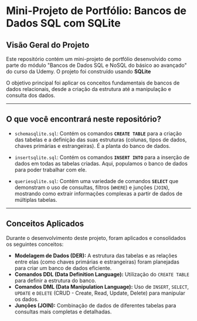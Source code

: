 # Mini-Projeto de Portfólio: Bancos de Dados SQL com SQLite

## Visão Geral do Projeto
Este repositório contém um mini-projeto de portfólio desenvolvido como parte do módulo "Bancos de Dados SQL e NoSQL do básico ao avançado" do curso da Udemy. O projeto foi construído usando **SQLite**

O objetivo principal foi aplicar os conceitos fundamentais de bancos de dados relacionais, desde a criação da estrutura até a manipulação e consulta dos dados.

---

## O que você encontrará neste repositório?

* `schemasqlite.sql`: Contém os comandos **`CREATE TABLE`** para a criação das tabelas e a definição das suas estruturas (colunas, tipos de dados, chaves primárias e estrangeiras). É a planta do banco de dados.

* `insertsqlite.sql`: Contém os comandos **`INSERT INTO`** para a inserção de dados em todas as tabelas criadas. Aqui, populamos o banco de dados para poder trabalhar com ele.

* `queriesqlite.sql`: Contém uma variedade de comandos **`SELECT`** que demonstram o uso de consultas, filtros (`WHERE`) e junções (`JOIN`), mostrando como extrair informações complexas a partir de dados de múltiplas tabelas.

---

## Conceitos Aplicados

Durante o desenvolvimento deste projeto, foram aplicados e consolidados os seguintes conceitos:

* **Modelagem de Dados (DER):** A estrutura das tabelas e as relações entre elas (como chaves primárias e estrangeiras) foram planejadas para criar um banco de dados eficiente.
* **Comandos DDL (Data Definition Language):** Utilização do `CREATE TABLE` para definir a estrutura do banco.
* **Comandos DML (Data Manipulation Language):** Uso de `INSERT`, `SELECT`, `UPDATE` e `DELETE` (CRUD - Create, Read, Update, Delete) para manipular os dados.
* **Junções (JOIN):** Combinação de dados de diferentes tabelas para consultas mais completas e detalhadas.


